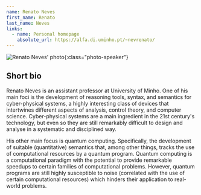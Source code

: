 ```yaml
---
name: Renato Neves
first_name: Renato
last_name: Neves
links:
  - name: Personal homepage
    absolute_url: https://alfa.di.uminho.pt/~nevrenato/
---
```


![Renato Neves' photo](../../assets/img/people/renatoneves.jpg){:class="photo-speaker"}

## Short bio

Renato Neves is an assistant professor at University of Minho. One of his main foci is the development of reasoning tools, syntax, and semantics for cyber-physical systems, a highly interesting class of devices that intertwines different aspects of analysis, control theory, and computer science. Cyber-physical systems are a main ingredient in the 21st century's technology, but even so they are still remarkably difficult to design and analyse in a systematic and disciplined way.

His other main focus is quantum computing. Specifically, the development of suitable (quantitative) semantics that, among other things, tracks the use of computational resources by a quantum program. Quantum computing is a computational paradigm with the potential to provide remarkable speedups to certain families of computational problems. However, quantum programs are still highly susceptible to noise (correlated with the use of certain computational resources) which hinders their application to real-world problems.
